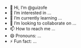 - 👋 Hi, I’m @guizofe
- 👀 I’m interested in ...
- 🌱 I’m currently learning ...
- 💞️ I’m looking to collaborate on ...
- 📫 How to reach me ...
- 😄 Pronouns: ...
- ⚡ Fun fact: ...

<!---
guizofe/guizofe is a ✨ special ✨ repository because its `README.md` (this file) appears on your GitHub profile.
You can click the Preview link to take a look at your changes.
--->
